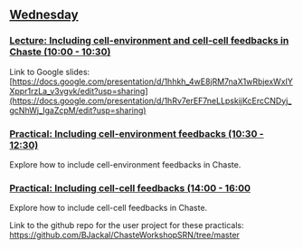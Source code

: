 ## [Wednesday](https://github.com/Chaste/chaste-workshop-materials-2023/wednesday)

### [Lecture: Including cell-environment and cell-cell feedbacks in Chaste (10:00 - 10:30)]()
Link to Google slides: [https://docs.google.com/presentation/d/1hhkh_4wE8jRM7naX1wRbjexWxIYXppr1rzLa_v3vgvk/edit?usp=sharing](https://docs.google.com/presentation/d/1hRv7erEF7neLLpskijKcErcCNDyj_gcNhWj_IgaZcpM/edit?usp=sharing)

### [Practical: Including cell-environment feedbacks (10:30 - 12:30)]()
Explore how to include cell-environment feedbacks in Chaste.

### [Practical: Including cell-cell feedbacks (14:00 - 16:00]()
Explore how to include cell-cell feedbacks in Chaste.

Link to the github repo for the user project for these practicals: https://github.com/BJackal/ChasteWorkshopSRN/tree/master
